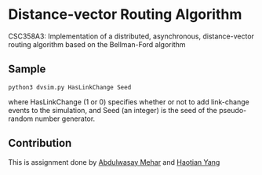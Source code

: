 # Distance-vector Routing Algorithm
CSC358A3: Implementation of a distributed, asynchronous, distance-vector routing algorithm based on the Bellman-Ford algorithm 


## Sample 
```
python3 dvsim.py HasLinkChange Seed 
```
where HasLinkChange (1 or 0) specifies whether or not to add link-change events to the simulation, and Seed (an integer) is the seed of the pseudo-random number generator.

## Contribution
This is assignment done by [Abdulwasay Mehar](https://github.com/masterrom) and [Haotian Yang](https://github.com/Haotian-Yang)
